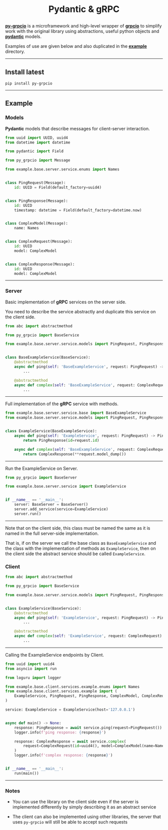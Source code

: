 # <p align="center">Pydantic & gRPC</p>

[**py-grpcio**](https://pypi.org/project/py-grpcio/) is a microframework and high-level wrapper of 
[**grpcio**](https://pypi.org/project/grpcio/) to simplify work with the original library using abstractions, 
useful python objects and [**pydantic**](https://pypi.org/project/pydantic/) models.

Examples of use are given below and also duplicated in the 
[**example**](https://github.com/Niche-Solutions-LLC/py-grpcio/tree/main/example) directory.

---

## Install latest

```shell
pip install py-grpcio
```


---

## Example

### Models

**Pydantic** models that describe messages for client-server interaction.

```python
from uuid import UUID, uuid4
from datetime import datetime

from pydantic import Field

from py_grpcio import Message

from example.base.server.service.enums import Names


class PingRequest(Message):
    id: UUID = Field(default_factory=uuid4)


class PingResponse(Message):
    id: UUID
    timestamp: datetime = Field(default_factory=datetime.now)


class ComplexModel(Message):
    name: Names


class ComplexRequest(Message):
    id: UUID
    model: ComplexModel


class ComplexResponse(Message):
    id: UUID
    model: ComplexModel

```

---

### Server

Basic implementation of **gRPC** services on the server side.

You need to describe the service abstractly and duplicate this service on the client side.

```python
from abc import abstractmethod

from py_grpcio import BaseService

from example.base.server.service.models import PingRequest, PingResponse, ComplexRequest, ComplexResponse


class BaseExampleService(BaseService):
    @abstractmethod
    async def ping(self: 'BaseExampleService', request: PingRequest) -> PingResponse:
        ...

    @abstractmethod
    async def complex(self: 'BaseExampleService', request: ComplexRequest) -> ComplexResponse:
        ...

```

---

Full implementation of the **gRPC** service with methods.

```python
from example.base.server.service.base import BaseExampleService
from example.base.server.service.models import PingRequest, PingResponse, ComplexRequest, ComplexResponse


class ExampleService(BaseExampleService):
    async def ping(self: 'ExampleService', request: PingRequest) -> PingResponse:
        return PingResponse(id=request.id)

    async def complex(self: 'BaseExampleService', request: ComplexRequest) -> ComplexResponse:
        return ComplexResponse(**request.model_dump())

```

---

Run the ExampleService on Server.

```python
from py_grpcio import BaseServer

from example.base.server.service import ExampleService


if __name__ == '__main__':
    server: BaseServer = BaseServer()
    server.add_service(service=ExampleService)
    server.run()

```

---

Note that on the client side, this class must be named the same as it is named in the full server-side implementation.

That is, if on the server we call the base class as `BaseExampleService` and the class with the implementation of 
methods as `ExampleService`, then on the client side the abstract service should be called `ExampleService`.


### Client

```python
from abc import abstractmethod

from py_grpcio import BaseService

from example.base.server.service.models import PingRequest, PingResponse, ComplexRequest, ComplexResponse


class ExampleService(BaseService):
    @abstractmethod
    async def ping(self: 'ExampleService', request: PingRequest) -> PingResponse:
        ...

    @abstractmethod
    async def complex(self: 'ExampleService', request: ComplexRequest) -> ComplexResponse:
        ...

```

---

Calling the ExampleService endpoints by Client.

```python
from uuid import uuid4
from asyncio import run

from loguru import logger

from example.base.client.services.example.enums import Names
from example.base.client.services.example import (
    ExampleService, PingRequest, PingResponse, ComplexModel, ComplexRequest, ComplexResponse
)

service: ExampleService = ExampleService(host='127.0.0.1')


async def main() -> None:
    response: PingResponse = await service.ping(request=PingRequest())
    logger.info(f'ping response: {response}')

    response: ComplexResponse = await service.complex(
        request=ComplexRequest(id=uuid4(), model=ComplexModel(name=Names.NAME_1))
    )
    logger.info(f'complex response: {response}')


if __name__ == '__main__':
    run(main())

```

---

### Notes

* You can use the library on the client side even if the server is implemented differently 
by simply describing it as an abstract service

* The client can also be implemented using other libraries, the server that uses `py-grpcio` 
will still be able to accept such requests